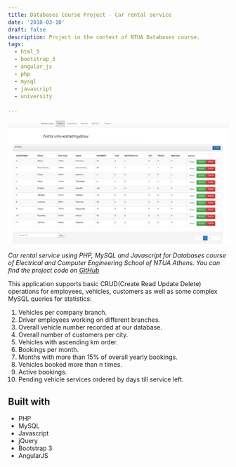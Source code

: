 ```yaml
---
title: Databases Course Project - Car rental service
date: '2018-03-10'
draft: false
description: Project in the context of NTUA Databases course.
tags:
  - html_5
  - bootstrap_3
  - angular_js
  - php
  - mysql
  - javascript
  - university

---
```

![](https://github.com/arvchristos/ece_ntua_db_2018/raw/master/docs/databases_screenshot.png)


*Car rental service using PHP, MySQL and Javascript for Databases course of Electrical and Computer Engineering School of NTUA Athens.*
*You can find the project code on [GitHub](https://github.com/arvchristos/ece_ntua_db_2018)*

This application supports basic CRUD(Create Read Update Delete) operations for employees, vehicles, customers as well as some complex MySQL queries for statistics:
1. Vehicles per company branch.
2. Driver employees working on different branches.
3. Overall vehicle number recorded at our database.
4. Overall number of customers per city.
5. Vehicles with ascending km order.
6. Bookings per month.
7. Months with more than 15% of overall yearly bookings.
8. Vehicles booked more than n times.
9. Active bookings.
10. Pending vehicle services ordered by days till service left.

## Built with
* PHP
* MySQL
* Javascript
* jQuery
* Bootstrap 3
* AngularJS